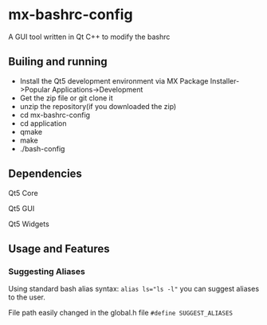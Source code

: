 # mx-bashrc-config
A GUI tool written in Qt C++ to modify the bashrc

## Builing and running
 - Install the Qt5 development environment via MX Package Installer->Popular Applications->Development 
 - Get the zip file or git clone it
 - unzip the repository(if you downloaded the zip)
 - cd mx-bashrc-config
 - cd application
 - qmake
 - make
 - ./bash-config
## Dependencies

Qt5 Core

Qt5 GUI

Qt5 Widgets

## Usage and Features

### Suggesting Aliases

Using standard bash alias syntax: `alias ls="ls -l"` you can suggest aliases to the user.

File path easily changed in the global.h file `#define SUGGEST_ALIASES`



